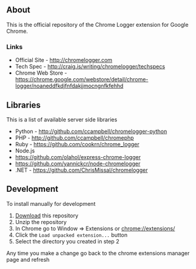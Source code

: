 ## About

This is the official repository of the Chrome Logger extension for Google Chrome.

### Links

- Official Site - http://chromelogger.com
- Tech Spec - http://craig.is/writing/chromelogger/techspecs
- Chrome Web Store - https://chrome.google.com/webstore/detail/chrome-logger/noaneddfkdjfnfdakjjmocngnfkfehhd

## Libraries

This is a list of available server side libraries

- Python - http://github.com/ccampbell/chromelogger-python
- PHP - http://github.com/ccampbell/chromephp
- Ruby - https://github.com/cookrn/chrome_logger
- Node.js
 - https://github.com/olahol/express-chrome-logger
 - https://github.com/yannickcr/node-chromelogger
- .NET - https://github.com/ChrisMissal/chromelogger

## Development

To install manually for development

1. [Download](https://github.com/ccampbell/chromelogger/archive/master.zip) this repository
2. Unzip the repository
3. In Chrome go to Window => Extensions or [chrome://extensions/](chrome://extensions/)
4. Click the ``Load unpacked extension...`` button
5. Select the directory you created in step 2

Any time you make a change go back to the chrome extensions manager page and refresh
